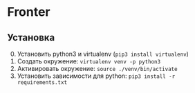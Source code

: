 # Fronter

## Установка

0. Установить python3 и virtualenv (`pip3 install virtualenv`)
1. Создать окружение: `virtualenv venv -p python3`
2. Активировать окружение: `source ./venv/bin/activate`
3. Установить зависимости для python: `pip3 install -r requirements.txt`

